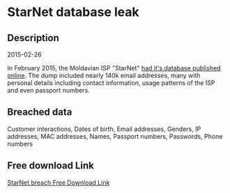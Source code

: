 # StarNet database leak

## Description

2015-02-26

In February 2015, the Moldavian ISP &quot;StarNet&quot; <a href="http://www.moldova.org/the-database-of-an-internet-provider-from-moldova-was-stolen-and-published/" target="_blank" rel="noopener">had it's database published online</a>. The dump included nearly 140k email addresses, many with personal details including contact information, usage patterns of the ISP and even passport numbers.

## Breached data

Customer interactions, Dates of birth, Email addresses, Genders, IP addresses, MAC addresses, Names, Passport numbers, Passwords, Phone numbers

## Free download Link

[StarNet breach Free Download Link](https://link-to.net/1229997/883.3581356358181/dynamic/?r=aHR0cHM6Ly93d3cubWVkaWFmaXJlLmNvbS92aWV3L3E3SW1VcjYyNlh2R0pmRS9zdGFybmV0Lm1kL2ZpbGU=)